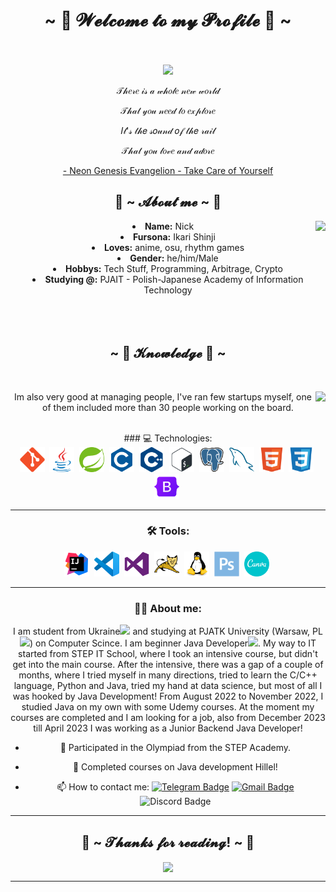   <center>
<h1 align="center">~ 💖 𝓦𝓮𝓵𝓬𝓸𝓶𝓮 𝓽𝓸 𝓶𝔂 𝓟𝓻𝓸𝓯𝓲𝓵𝓮 💖 ~</h1>
<br>
<div align="center">
    <br>
  <a href="https://thicc-thighs.de/" >
   <img src="https://lanyard-profile-readme.vercel.app/api/433690672910827543?theme=light&bg=809ecf&animated=false&hideDiscrim=true&borderRadius=30px&idleMessage=Probably%20doing%20something%20else..." />
  </a>
  <p>𝒯𝒽𝑒𝓇𝑒 𝒾𝓈 𝒶 𝓌𝒽𝑜𝓁𝑒 𝓃𝑒𝓌 𝓌𝑜𝓇𝓁𝒹</p>
  <p>𝒯𝒽𝒶𝓉 𝓎𝑜𝓊 𝓃𝑒𝑒𝒹 𝓉𝑜 𝑒𝓍𝓅𝓁𝑜𝓇𝑒</p>
  <p>𝐼𝓉'𝓈 𝓉𝒽𝑒 𝓈𝑜𝓊𝓃𝒹 𝑜𝒻 𝓉𝒽𝑒 𝓇𝒶𝒾𝓁</p>
<p>𝒯𝒽𝒶𝓉 𝓎𝑜𝓊 𝓁𝑜𝓋𝑒 𝒶𝓃𝒹 𝒶𝒹𝑜𝓇𝑒</p>
<p><a href="https://www.youtube.com/watch?v=CFlhlZbeKgE">- Neon Genesis Evangelion - Take Care of Yourself</a><p>
  
</div>
    <div align="center">
<!-- <img src="https://i.imgur.com/jx17oHT.gif"> -->
      </div>
<div>
<h2 align="center"> 🦊 ~ 𝓐𝓫𝓸𝓾𝓽 𝓶𝓮 ~ 🦊 </h2>
  <div align="center">
<img src="https://media.giphy.com/media/MPExLVFFXMuD8WpEwn/giphy.gif" align="right">
  </div>
<li>
 <b>Name:</b> Nick</li>
<li>
<b>Fursona:</b> Ikari Shinji
</li>
<li>
<b>Loves:</b> anime, osu, rhythm games
</li>
<li>
<b>Gender:</b> he/him/Male
</li>
<li>
<b>Hobbys:</b> Tech Stuff, Programming, Arbitrage, Crypto
</li>
<li>
<b>Studying @:</b> PJAIT - Polish-Japanese Academy of Information Technology
</li>
<br><br><br>
</div>
<div>
<h2 align="center">            ~ 📇 𝓚𝓷𝓸𝔀𝓵𝓮𝓭𝓰𝓮 📇 ~</h2>
 <br>
<p>
  <div align="center">
<img src= "https://i.gifer.com/huO.gif" align="right">
  </div>
</div>
Im also very good at managing people, I've ran few startups myself, one of them included more than 30 people working on the board. 
</p>
<br>
### 💻 Technologies:

<div>
  <img src="https://github.com/devicons/devicon/blob/master/icons/git/git-original.svg" title="git" alt="git" width="40" height="40"/>&nbsp
  <img src="https://github.com/devicons/devicon/blob/master/icons/java/java-original.svg" title="Java" alt="Java" width="40" height="40"/>&nbsp;
  <img src="https://github.com/devicons/devicon/blob/master/icons/spring/spring-original.svg" title="Spring" alt="Spring" width="40" height="40"/>&nbsp;
  <img src="https://github.com/devicons/devicon/blob/master/icons/c/c-plain.svg" title="C" alt="C" width="40" height="40"/>&nbsp;
  <img src="https://github.com/devicons/devicon/blob/master/icons/cplusplus/cplusplus-plain.svg" title="CPP" alt="CPP" width="40" height="40"/>&nbsp;
  <img src="https://github.com/devicons/devicon/blob/master/icons/bash/bash-original.svg" title="bash" alt="bash" width="40" height="40"/>&nbsp;
  <img src="https://github.com/devicons/devicon/blob/master/icons/postgresql/postgresql-original.svg" title="postgresql" alt="postgresql" width="40" height="40"/>&nbsp
  <img src="https://github.com/devicons/devicon/blob/master/icons/mysql/mysql-original.svg" title="mysql" alt="mysql" width="40" height="40"/>&nbsp;
  <img src="https://github.com/devicons/devicon/blob/master/icons/html5/html5-original.svg" title="html5" alt="html5" width="40" height="40"/>&nbsp
  <img src="https://github.com/devicons/devicon/blob/master/icons/css3/css3-original.svg" title="css" alt="css" width="40" height="40"/>&nbsp
  <img src="https://github.com/devicons/devicon/blob/master/icons/bootstrap/bootstrap-original.svg" title="bootstrap" alt="bootstrap" width="40" height="40"/>&nbsp
</div>

---
  
  
### 🛠 Tools:

<div>
  <img src="https://github.com/devicons/devicon/blob/master/icons/intellij/intellij-original.svg" title="intellij" alt="intellij" width="40" height="40"/>&nbsp;
  <img src="https://github.com/devicons/devicon/blob/master/icons/vscode/vscode-original.svg" title="vscode" alt="vscode" width="40" height="40"/>&nbsp;
  <img src="https://github.com/devicons/devicon/blob/master/icons/visualstudio/visualstudio-plain.svg" title="visualstudio" alt="visualstudio" width="40" height="40"/>&nbsp;
  <img src="https://github.com/devicons/devicon/blob/master/icons/tomcat/tomcat-original.svg" title="tomcat" alt="tomcat" width="40" height="40"/>&nbsp;
  <img src="https://github.com/devicons/devicon/blob/master/icons/linux/linux-original.svg" title="linux" alt="linux" width="40" height="40"/>&nbsp;
  <img src="https://github.com/devicons/devicon/blob/master/icons/photoshop/photoshop-plain.svg" title="photoshop" alt="photoshop" width="40" height="40"/>&nbsp;
  <img src="https://github.com/devicons/devicon/blob/master/icons/canva/canva-original.svg" title="canva" alt="canva" width="40" height="40"/>&nbsp;  
</div>

---
  
### :man_technologist: About me:

I am student from Ukraine<img src="https://media.giphy.com/media/JsVzj7STYnTmpXGVdu/giphy.gif" width="30px"> and studying at PJATK University (Warsaw, PL<img src="https://media.giphy.com/media/LSia5mLwnZBNxyCVPy/giphy.gif" width="30px">) on Computer Scince. I am beginner Java Developer<img src="https://media.giphy.com/media/WUlplcMpOCEmTGBtBW/giphy.gif" width="30px">. My way to IT started from STEP IT School, where I took an intensive course, but didn't get into the main course. After the intensive, there was a gap of a couple of months, where I tried myself in many directions, tried to learn the C/C++ language, Python and Java, tried my hand at data science, but most of all I was hooked by Java Development! From August 2022 to November 2022, I studied Java on my own with some Udemy courses. At the moment my courses are completed and I am looking for a job, also from December 2023 till April 2023 I was working as a Junior Backend Java Developer!

- :telescope: Participated in the Olympiad from the STEP Academy.

- :seedling: Completed courses on Java development Hillel!

- :mailbox: How to contact me: [![Telegram Badge](https://img.shields.io/badge/-Lunar-blue?style=flat&logo=Telegram&logoColor=white)](https://t.me/Ryan_Kolesnyk) [![Gmail Badge](https://img.shields.io/badge/-Gmail-red?style=flat&logo=Gmail&logoColor=white)](mailto:lunarsgit@gmail.com)![Discord Badge](https://img.shields.io/badge/-Lunar-purple?style=flat&logo=Discord&logoColor=white)

---
<div>
<h2 align="center">💖 ~ 𝓣𝓱𝓪𝓷𝓴𝓼 𝓯𝓸𝓻 𝓻𝓮𝓪𝓭𝓲𝓷𝓰! ~ 💖</h2>
<div align="center">
<img src="https://media.giphy.com/media/Diym3aZO1dHzO/giphy.gif" align="center">
</div>
<hr>
</div>
</div>
    </center>
